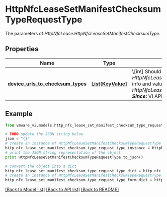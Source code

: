 # HttpNfcLeaseSetManifestChecksumTypeRequestType

The parameters of *HttpNfcLease.HttpNfcLeaseSetManifestChecksumType*. 

## Properties
Name | Type | Description | Notes
------------ | ------------- | ------------- | -------------
**device_urls_to_checksum_types** | [**List[KeyValue]**](KeyValue.md) | \\[in\\] Should contain key value pairs: where key is *HttpNfcLeaseDeviceUrl.key* returned in this lease info and value is desired algorithm from *HttpNfcLeaseManifestEntryChecksumType_enum*.  ***Since:*** VI API 2.5  | [optional] 

## Example

```python
from vmware_vi.models.http_nfc_lease_set_manifest_checksum_type_request_type import HttpNfcLeaseSetManifestChecksumTypeRequestType

# TODO update the JSON string below
json = "{}"
# create an instance of HttpNfcLeaseSetManifestChecksumTypeRequestType from a JSON string
http_nfc_lease_set_manifest_checksum_type_request_type_instance = HttpNfcLeaseSetManifestChecksumTypeRequestType.from_json(json)
# print the JSON string representation of the object
print HttpNfcLeaseSetManifestChecksumTypeRequestType.to_json()

# convert the object into a dict
http_nfc_lease_set_manifest_checksum_type_request_type_dict = http_nfc_lease_set_manifest_checksum_type_request_type_instance.to_dict()
# create an instance of HttpNfcLeaseSetManifestChecksumTypeRequestType from a dict
http_nfc_lease_set_manifest_checksum_type_request_type_form_dict = http_nfc_lease_set_manifest_checksum_type_request_type.from_dict(http_nfc_lease_set_manifest_checksum_type_request_type_dict)
```
[[Back to Model list]](../README.md#documentation-for-models) [[Back to API list]](../README.md#documentation-for-api-endpoints) [[Back to README]](../README.md)


